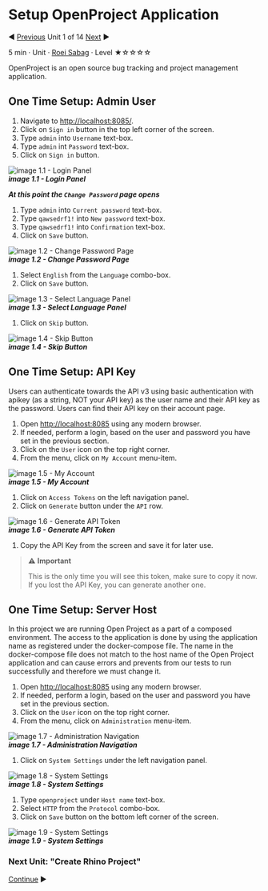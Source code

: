 # Setup OpenProject Application

:arrow_backward: [Previous](./00.Module.md) Unit 1 of 14 [Next](./02.CreateRhinoProject.md) :arrow_forward:

5 min · Unit · [Roei Sabag](https://www.linkedin.com/in/roei-sabag-247aa18/) · Level ★☆☆☆☆

OpenProject is an open source bug tracking and project management application.

## One Time Setup: Admin User

1. Navigate to [http://localhost:8085/](http://localhost:8085/).
2. Click on `Sign in` button in the top left corner of the screen.
3. Type `admin` into `Username` text-box.
4. Type `admin` int `Password` text-box.
5. Click on `Sign in` button.  

![image 1.1 - Login Panel](./Images/m01u01_1.png)  
_**image 1.1 - Login Panel**_  

_**At this point the `Change Password` page opens**_  

1. Type `admin` into `Current password` text-box.
2. Type `qawsedrf1!` into `New password` text-box.
3. Type `qawsedrf1!` into `Confirmation` text-box.
4. Click on `Save` button.  

![image 1.2 - Change Password Page](./Images/m01u01_2.png)  
_**image 1.2 - Change Password Page**_  

1. Select `English` from the `Language` combo-box.
2. Click on `Save` button.

![image 1.3 - Select Language Panel](./Images/m01u01_3.png)  
_**image 1.3 - Select Language Panel**_  

1. Click on `Skip` button.  

![image 1.4 - Skip Button](./Images/m01u01_4.png)  
_**image 1.4 - Skip Button**_

## One Time Setup: API Key

Users can authenticate towards the API v3 using basic authentication with apikey (as a string, NOT your API key) as the user name and their API key as the password. Users can find their API key on their account page.  

1. Open [http://localhost:8085](http://localhost:8085) using any modern browser.
2. If needed, perform a login, based on the user and password you have set in the previous section.
3. Click on the `User` icon on the top right corner.
4. From the menu, click on `My Account` menu-item.  

![image 1.5 - My Account](./Images/m01u01_5.png)  
_**image 1.5 - My Account**_  

1. Click on `Access Tokens` on the left navigation panel.
2. Click on `Generate` button under the `API` row.  

![image 1.6 - Generate API Token](./Images/m01u01_6.png)  
_**image 1.6 - Generate API Token**_  

1. Copy the API Key from the screen and save it for later use.  

> :warning: **Important**
>  
> This is the only time you will see this token, make sure to copy it now. If you lost the API Key, you can generate another one.  

## One Time Setup: Server Host

In this project we are running Open Project as a part of a composed environment. The access to the application is done by using the application name as registered under the docker-compose file. The name in the docker-compose file does not match to the host name of the Open Project application and can cause errors and prevents from our tests to run successfully and therefore we must change it.

1. Open [http://localhost:8085](http://localhost:8085) using any modern browser.
2. If needed, perform a login, based on the user and password you have set in the previous section.
3. Click on the `User` icon on the top right corner.
4. From the menu, click on `Administration` menu-item.  

![image 1.7 - Administration Navigation](./Images/m01u01_7.png)  
_**image 1.7 - Administration Navigation**_  

1. Click on `System Settings` under the left navigation panel.  

![image 1.8 - System Settings](./Images/m01u01_8.png)  
_**image 1.8 - System Settings**_  

1. Type `openproject` under `Host name` text-box.
2. Select `HTTP` from the `Protocol` combo-box.
3. Click on `Save` button on the bottom left corner of the screen.  

![image 1.9 - System Settings](./Images/m01u01_9.png)  
_**image 1.9 - System Settings**_  

### Next Unit: "Create Rhino Project"

[Continue](./02.CreateRhinoProject.md) :arrow_forward:
